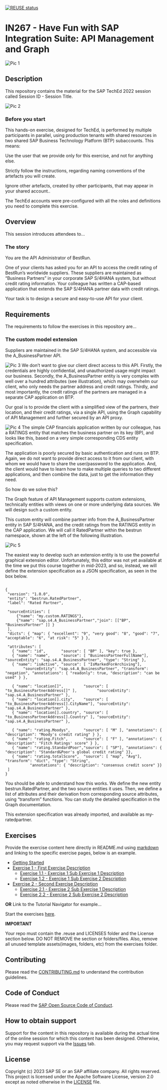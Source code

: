 [![REUSE status](https://api.reuse.software/badge/github.com/SAP-samples/teched2023-IN267)](https://api.reuse.software/info/github.com/SAP-samples/teched2023-IN267)

# IN267 - Have Fun with SAP Integration Suite: API Management and Graph

![Pic 1](images/IN267-1.jpeg)

## Description

This repository contains the material for the SAP TechEd 2022 session called Session ID - Session Title. 

![Pic 2](images/IN267-2.jpg)

### Before you start 

This hands-on exercise, designed for TechEd, is performed by multiple participants in parallel, using production tenants with shared resources in two shared SAP Business Technology Platform (BTP) subaccounts. This means: 

 

Use the user that we provide only for this exercise, and not for anything else.  

Strictly follow the instructions, regarding naming conventions of the artefacts you will create.  

Ignore other artefacts, created by other participants, that may appear in your shared account..  

 

The TechEd accounts were pre-configured with all the roles and definitions you need to complete this exercise. 

## Overview

This session introduces attendees to...

### The story 

You are the API Administrator of BestRun. 

 

One of your clients has asked you for an API to access the credit rating of BestRun’s worldwide suppliers. These suppliers are maintained as “Business Partners” in your corporate SAP S/4HANA system, but without credit rating information. Your colleague has written a CAP-based application that extends the SAP S/4HANA partner data with credit ratings.  

 

Your task is to design a secure and easy-to-use API for your client.  

## Requirements

The requirements to follow the exercises in this repository are...

### The custom model extension 

Suppliers are maintained in the SAP S/4HANA system, and accessible via the A_BusinessPartner API.  

 ![Pic 3](images/IN267-3.png)
We don’t want to give our client direct access to this API. Firstly, the credentials are highly confidential, and unauthorized usage might impact our business. Secondly, the A_BusinessPartner entity is very complex with well over a hundred attributes (see illustration), which may overwhelm our client, who only needs the partner address and credit ratings. Thirdly, and most importantly, the credit ratings of the partners are managed in a separate CAP application on BTP.  

 

Our goal is to provide the client with a simplified view of the partners, their location, and their credit ratings, via a single API, using the Graph capability of API Management and further secured by an API proxy.  

 
![Pic 4](images/IN267-4.png)
The simple CAP financials application written by our colleague, has a RATINGS entity that matches the business partner on its key (BP), and looks like this, based on a very simple corresponding CDS entity specification. 

The application is poorly secured by basic authentication and runs on BTP. Again, we do not want to provide direct access to it from our client, with whom we would have to share the user/password to the application. And, the client would have to learn how to make multiple queries to two different applications, and then combine the data, just to get the information they need.  

 
So how do we solve this?  

 

The Graph feature of API Management supports custom extensions, technically entities with views on one or more underlying data sources. We will design such a custom entity.  

This custom entity will combine partner info from the A_BusinessPartner entity in SAP S/4HANA, and the credit ratings from the RATINGS entity in the CAP application. We will call it RatedPartner within the bestrun namespace, shown at the left of the following illustration. 

![Pic 5](images/IN267-5.png)

The easiest way to develop such an extension entity is to use the powerful graphical extension editor. Unfortunately, this editor was not yet available at the time we put this course together in mid-2023, and so, instead, we will define the extension specification as a JSON specification, as seen in the box below.

````
   
{
 "version": "1.0.0",
 "entity": "bestrun.RatedPartner",
 "label": "Rated Partner",

 "sourceEntities": [
     {"name": "my.custom.RATINGS"},
     {"name": "sap.s4.A_BusinessPartner","join": [["BP", "BusinessPartner" ]] }
 ],
 "dicts": { "map": { "excellent": "9", "very good": "8", "good": "7", "acceptable": "6", "at risk": "5" } },

 "attributes": [
   { "name": "id",       "source": [ "BP" ], "key": true },
   { "name": "name",     "source": [ "BusinessPartnerFullName"], "sourceEntity": "sap.s4.A_BusinessPartner", "type": "String" },
   { "name": "isActive", "source": [ "IsMarkedForArchiving"], 
        "sourceEntity": "sap.s4.A_BusinessPartner", "transform": "negation", "annotations": { "readonly": true, "description": "can be used" } },

   { "name": "location[]",         "source": [ "to_BusinessPartnerAddress[]" ],         "sourceEntity": "sap.s4.A_BusinessPartner" },
   { "name": "location[].city",    "source": [ "to_BusinessPartnerAddress[].CityName"], "sourceEntity": "sap.s4.A_BusinessPartner" },
   { "name": "location[].country", "source": [ "to_BusinessPartnerAddress[].Country" ], "sourceEntity": "sap.s4.A_BusinessPartner" },

   { "name": "rating.Moodys",      "source": [ "M" ], "annotations": { "description": "Moody's credit rating" } },
   { "name": "rating.Fitch",       "source": [ "F" ], "annotations": { "description": "Fitch Ratings' score" } },   
   { "name": "rating.StandardPoor","source": [ "SP"], "annotations": { "description": "Standard&Poor's global credit rating" }},
   { "name": "rating.totalScore",  "source": [ "map", "Avg"], "transform": "dict", "type": "String", 
           "annotations": { "description": "consensus credit score" }}
 ]
}    

````

You should be able to understand how this works. We define the new entity bestrun.RatedPartner, and the two source entities it uses. Then, we define a list of attributes and their derivation from corresponding source attributes, using “transform” functions. You can study the detailed specification in the Graph documentation. 

 

This extension specification was already imported, and available as my-ratedpartner. 

## Exercises

Provide the exercise content here directly in README.md using [markdown](https://guides.github.com/features/mastering-markdown/) and linking to the specific exercise pages, below is an example.

- [Getting Started](exercises/ex0/)
- [Exercise 1 - First Exercise Description](exercises/ex1/)
    - [Exercise 1.1 - Exercise 1 Sub Exercise 1 Description](exercises/ex1#exercise-11-sub-exercise-1-description)
    - [Exercise 1.2 - Exercise 1 Sub Exercise 2 Description](exercises/ex1#exercise-12-sub-exercise-2-description)
- [Exercise 2 - Second Exercise Description](exercises/ex2/)
    - [Exercise 2.1 - Exercise 2 Sub Exercise 1 Description](exercises/ex2#exercise-21-sub-exercise-1-description)
    - [Exercise 2.2 - Exercise 2 Sub Exercise 2 Description](exercises/ex2#exercise-22-sub-exercise-2-description)

  
**OR** Link to the Tutorial Navigator for example...

Start the exercises [here](https://developers.sap.com/tutorials/abap-environment-trial-onboarding.html).

**IMPORTANT**

Your repo must contain the .reuse and LICENSES folder and the License section below. DO NOT REMOVE the section or folders/files. Also, remove all unused template assets(images, folders, etc) from the exercises folder. 

## Contributing
Please read the [CONTRIBUTING.md](./CONTRIBUTING.md) to understand the contribution guidelines.

## Code of Conduct
Please read the [SAP Open Source Code of Conduct](https://github.com/SAP-samples/.github/blob/main/CODE_OF_CONDUCT.md).

## How to obtain support

Support for the content in this repository is available during the actual time of the online session for which this content has been designed. Otherwise, you may request support via the [Issues](../../issues) tab.

## License
Copyright (c) 2023 SAP SE or an SAP affiliate company. All rights reserved. This project is licensed under the Apache Software License, version 2.0 except as noted otherwise in the [LICENSE](LICENSES/Apache-2.0.txt) file.
